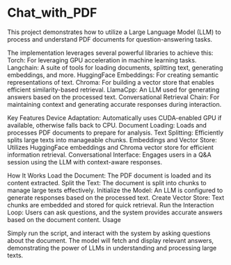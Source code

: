 # Chat_with_PDF
This project demonstrates how to utilize a Large Language Model (LLM) to process and understand PDF documents for question-answering tasks.

The implementation leverages several powerful libraries to achieve this:
Torch: For leveraging GPU acceleration in machine learning tasks.
Langchain: A suite of tools for loading documents, splitting text, generating embeddings, and more.
HuggingFace Embeddings: For creating semantic representations of text.
Chroma: For building a vector store that enables efficient similarity-based retrieval.
LlamaCpp: An LLM used for generating answers based on the processed text.
Conversational Retrieval Chain: For maintaining context and generating accurate responses during interaction.

Key Features
Device Adaptation: Automatically uses CUDA-enabled GPU if available, otherwise falls back to CPU.
Document Loading: Loads and processes PDF documents to prepare for analysis.
Text Splitting: Efficiently splits large texts into manageable chunks.
Embeddings and Vector Store: Utilizes HuggingFace embeddings and Chroma vector store for efficient information retrieval.
Conversational Interface: Engages users in a Q&A session using the LLM with context-aware responses.

How It Works
Load the Document: The PDF document is loaded and its content extracted.
Split the Text: The document is split into chunks to manage large texts effectively.
Initialize the Model: An LLM is configured to generate responses based on the processed text.
Create Vector Store: Text chunks are embedded and stored for quick retrieval.
Run the Interaction Loop: Users can ask questions, and the system provides accurate answers based on the document content.
Usage

Simply run the script, and interact with the system by asking questions about the document. The model will fetch and display relevant answers, demonstrating the power of LLMs in understanding and processing large texts.
